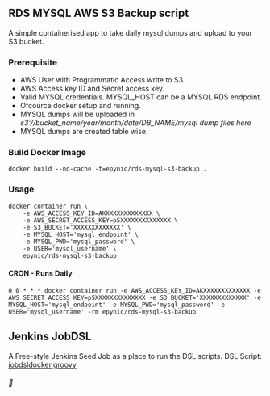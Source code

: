 ## RDS MYSQL AWS S3 Backup script

A simple containerised app to take daily mysql dumps and upload to your S3 bucket.

### Prerequisite 
* AWS User with Programmatic Access write to S3.
* AWS Access key ID and Secret access key.
* Valid MYSQL credentials. MYSQL_HOST can be a MYSQL RDS endpoint.
* Ofcource docker setup and running.
* MYSQL dumps will be uploaded in *s3://bucket_name/year/month/date/DB_NAME/mysql dump files here*
* MYSQL dumps are created table wise.


### Build Docker Image
```
docker build --no-cache -t=epynic/rds-mysql-s3-backup .
```

### Usage
```
docker container run \
    -e AWS_ACCESS_KEY_ID=AKXXXXXXXXXXXXX \
    -e AWS_SECRET_ACCESS_KEY=pSXXXXXXXXXXXXXX \
    -e S3_BUCKET='XXXXXXXXXXXXX' \
    -e MYSQL_HOST='mysql_endpoint' \
    -e MYSQL_PWD='mysql_password' \
    -e USER='mysql_username' \ 
    epynic/rds-mysql-s3-backup
```

#### CRON - Runs Daily
```
0 0 * * * docker container run -e AWS_ACCESS_KEY_ID=AKXXXXXXXXXXXXX -e AWS_SECRET_ACCESS_KEY=pSXXXXXXXXXXXXXX -e S3_BUCKET='XXXXXXXXXXXXX' -e MYSQL_HOST='mysql_endpoint' -e MYSQL_PWD='mysql_password' -e USER='mysql_username' -rm epynic/rds-mysql-s3-backup
```

## Jenkins JobDSL
A Free-style Jenkins Seed Job as a place to run the DSL scripts.
DSL Script: [jobdsldocker.groovy](jobdsldocker.groovy)


##### :beer: